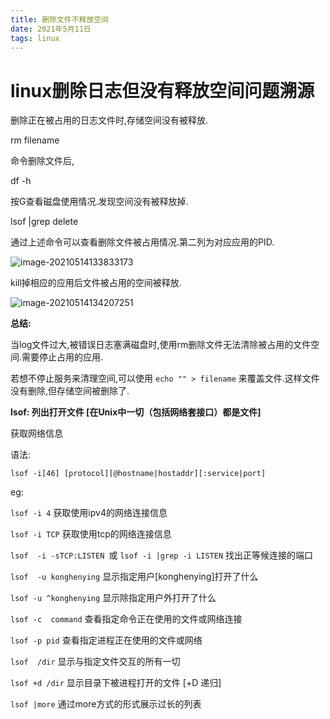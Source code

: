 ```yaml
---
title: 删除文件不释放空间
date: 2021年5月11日
tags: linux
---
```


# linux删除日志但没有释放空间问题溯源

删除正在被占用的日志文件时,存储空间没有被释放.

rm filename 

命令删除文件后,

df -h 

按G查看磁盘使用情况.发现空间没有被释放掉.

lsof |grep delete

通过上述命令可以查看删除文件被占用情况.第二列为对应应用的PID.

![image-20210514133833173](D:\workspace\blog\md\linux\win10子系统.assets\lsof删除.png)

kill掉相应的应用后文件被占用的空间被释放.

![image-20210514134207251](D:\workspace\blog\md\linux\win10子系统.assets\lsof查看删除后.png)



**总结:**

当log文件过大,被错误日志塞满磁盘时,使用rm删除文件无法清除被占用的文件空间.需要停止占用的应用.

若想不停止服务来清理空间,可以使用 `echo "" > filename` 来覆盖文件.这样文件没有删除,但存储空间被删除了.





**lsof:  列出打开文件 [在Unix中一切（包括网络套接口）都是文件]**

获取网络信息

语法: 

`lsof -i[46] [protocol][@hostname|hostaddr][:service|port]` 

eg:

 `lsof -i 4`	 获取使用ipv4的网络连接信息

 `lsof -i TCP`  获取使用tcp的网络连接信息

 `lsof  -i -sTCP:LISTEN `或 `lsof -i |grep -i LISTEN` 找出正等候连接的端口

 `lsof  -u konghenying` 显示指定用户[konghenying]打开了什么

 `lsof -u ^konghenying` 显示除指定用户外打开了什么

 `lsof -c  command` 查看指定命令正在使用的文件或网络连接

`lsof -p pid` 查看指定进程正在使用的文件或网络

`lsof  /dir`  显示与指定文件交互的所有一切

`lsof +d /dir` 显示目录下被进程打开的文件 [+D 递归]

`lsof |more` 通过more方式的形式展示过长的列表 







